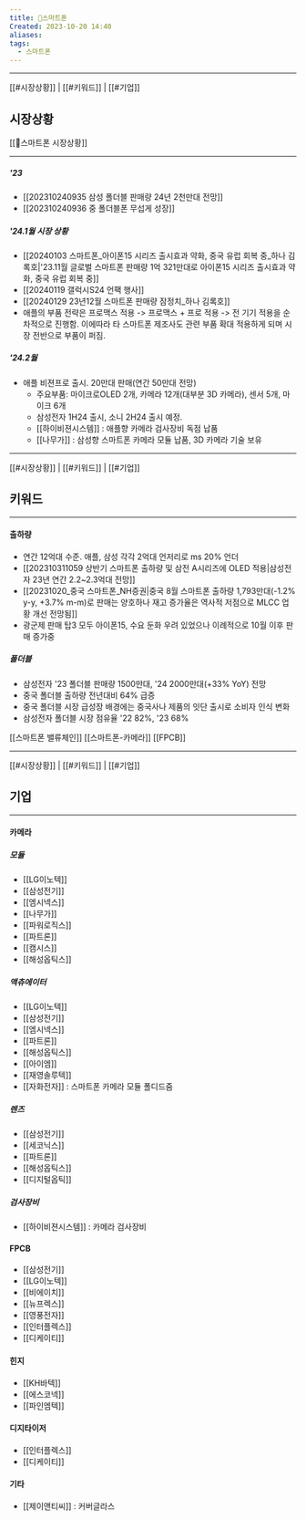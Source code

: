 ```yaml
---
title: 📱스마트폰
Created: 2023-10-20 14:40
aliases: 
tags:
  - 스마트폰
---
```

***
[[#시장상황]] | [[#키워드]] | [[#기업]]
## 시장상황
[[📱스마트폰 시장상황]]
***
##### '23
- [[202310240935 삼성 폴더블 판매량 24년 2천만대 전망]]
- [[202310240936 중 폴더블폰 무섭게 성장]]
##### '24.1월 시장 상황
- [[20240103 스마트폰_아이폰15 시리즈 출시효과 약화, 중국 유럽 회복 중_하나 김록호|'23.11월 글로벌 스마트폰 판매량 1억 321만대로 아이폰15 시리즈 출시효과 약화, 중국 유럽 회복 중]]
- [[20240119 갤럭시S24 언팩 행사]]
- [[20240129 23년12월 스마트폰 판매량 잠정치_하나 김록호]]
- 애플의 부품 전략은 프로맥스 적용 -> 프로맥스 + 프로 적용 -> 전 기기 적용을 순차적으로 진행함. 이에따라 타 스마트폰 제조사도 관련 부품 확대 적용하게 되며 시장 전반으로 부품이 퍼짐.
##### '24.2월
- 애플 비젼프로 출시. 20만대 판매(연간 50만대 전망)
	- 주요부품: 마이크로OLED 2개, 카메라 12개(대부분 3D 카메라), 센서 5개, 마이크 6개
	- 삼성전자 1H24 출시, 소니 2H24 출시 예정.
	- [[하이비젼시스템]] : 애플향 카메라 검사장비 독점 납품
	- [[나무가]] : 삼성향 스마트폰 카메라 모듈 납품, 3D 카메라 기술 보유

---
[[#시장상황]] | [[#키워드]] | [[#기업]]
## 키워드
***
#### 출하량
- 연간 12억대 수준. 애플, 삼성 각각 2억대 언저리로 ms 20% 언더
- [[202310311059 상반기 스마트폰 출하량 및 삼전 A시리즈에 OLED 적용|삼성전자 23년 연간 2.2~2.3억대 전망]]
- [[20231020_중국 스마트폰_NH증권|중국 8월 스마트폰 출하량 1,793만대(-1.2% y-y, +3.7% m-m)로 판매는 양호하나 재고 증가율은 역사적 저점으로 MLCC 업황 개선 전망됨]]
- 광군제 판매 탑3 모두 아이폰15, 수요 둔화 우려 있었으나 이례적으로 10월 이후 판매 증가중
##### 폴더블
- 삼성전자 '23 폴더블 판매량 1500만대, '24 2000만대(+33% YoY) 전망
- 중국 폴더블 출하량 전년대비 64% 급증
- 중국 폴더블 시장 급성장 배경에는 중국사나 제품의 잇단 출시로 소비자 인식 변화
- 삼성전자 폴더블 시장 점유율 '22 82%, '23 68%

[[스마트폰 밸류체인]]
[[스마트폰-카메라]]
[[FPCB]]


---
[[#시장상황]] | [[#키워드]] | [[#기업]]
## 기업
***
#### 카메라
##### 모듈
- [[LG이노텍]]
- [[삼성전기]]
- [[엠시넥스]]
- [[나무가]]
- [[파워로직스]]
- [[파트론]]
- [[캠시스]]
- [[해성옵틱스]]
##### 액츄에이터
- [[LG이노텍]]
- [[삼성전기]]
- [[엠시넥스]]
- [[파트론]]
- [[해성옵틱스]]
- [[아이엠]]
- [[재영솔루텍]]
- [[자화전자]] : 스마트폰 카메라 모듈 폴디드줌
##### 렌즈
- [[삼성전기]]
- [[세코닉스]]
- [[파트론]]
- [[해성옵틱스]]
- [[디지털옵틱]]
##### 검사장비
- [[하이비젼시스템]] : 카메라 검사장비

#### FPCB
- [[삼성전기]]
- [[LG이노텍]]
- [[비에이치]]
- [[뉴프렉스]]
- [[영풍전자]]
- [[인터플렉스]]
- [[디케이티]]

#### 힌지
- [[KH바텍]]
- [[에스코넥]]
- [[파인엠텍]]

#### 디지타이저
- [[인터플렉스]]
- [[디케이티]]

#### 기타
- [[제이앤티씨]] : 커버글라스

